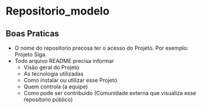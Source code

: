 #  Repositorio_modelo

## Boas Praticas
- O nome do repositorio precosa ter o acesso do Projeto. Por exemplo: Projeto Siga.
- Todo arquivo README precisa informar
    - Visão geral do Projeto
    - As tecnologia utilizadas
    - Como instalar ou utilizar esse Projeto
    - Quem controla (a equipe)
    - Como pode ser contribuido (Comunidade externa que visualiza esse repositorio público)
